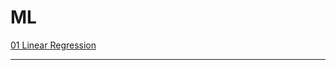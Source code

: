# ML
<a href="[https://www.example.com](https://github.com/richiebthomas/ML/tree/main/Linear%20Regression)https://github.com/richiebthomas/ML/tree/main/Linear%20Regression">01 Linear Regression</a>
<hr>
